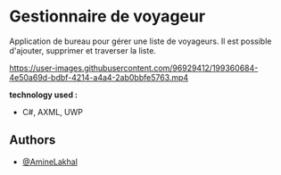 # Gestionnaire de voyageur

Application de bureau pour gérer une liste de voyageurs. Il est possible d'ajouter, supprimer et traverser la liste.

https://user-images.githubusercontent.com/96929412/199360684-4e50a69d-bdbf-4214-a4a4-2ab0bbfe5763.mp4

**technology used :**
- C#, AXML, UWP

## Authors
- [@AmineLakhal](https://github.com/aminelkl)
